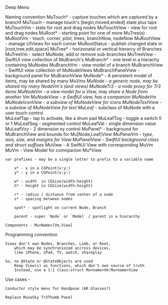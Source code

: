 Deep Menu 


Naming convention
    MuTouch* - capture touches which are captured by a branchf
        MuTouch - manage touch's [begin,moved,ended] state plus taps
        MuTouchVm - state for root and drag nodes
        MuTouchView - view for root and drag nodes
    MuRoot* - starting point for one of more MuTree(s)
        MuRootVm - touch, corner, pilot, trees, branchNow, nodeNow
        MuRootView - manage UIViews for each corner 
        MuRootStatus - publish changed state in [root,tree,edit,space]
    MuTree* - horizonatal or vertical hierarcy of Branches 
        MuTreeVm - select MuNode, add or remove sub-branches
        MuTreeView - SwiftUI view collection of MuBranch's 
    MuBranch* - one level in a hierachy containing MuNodes
        MuBranchVm - view model of a branch
        MuBranchView - SwiftUI view collection of MuNodeViews
        MuBranchPanelView - background panel for MuBranchView
    MuNode* - A persistent model of items, may be shared by many Mu*Vms
        MuNode - a generic node, may be shared my many NodeVm's (and views)
        MuNodeTr3 - a node proxy for Tr3 items 
        MuNodeVm - a view model for a View, may share a Node from another Vm
        MuNodeView - a SwiftUI view, has a companion MuNodeVm
        MuNodeIconView - a subview of MuNodeView for icons
        MuNodeTextView - a subview of MuNodeView for text
    MuLeaf* - subclass of MuNode with a user touch control  
        MuLeafTap - tap to activate, like a drum pad
        MuLeafTog - toggle a switch 0 or 1
        MuLeafSeg - segmented control
        MuLeafVal - single dimension value
        MuLeafVxy - 2 dimension xy control
    MuPanel* - background for MuBranchView and bounds for Mu[Node,Leaf]*View
        MuPanelVm - type, axis, size, and margins for View
        MuPanelView - SwiftUI background 
    class and struct suffixes 
        Mu*View - A SwiftUI View with corresponding Mu*Vm
        Mu*Vm  - View Model for comnpanion Mu*View
    
    var prefixes - may be a single letter to prefix to a variable name
    
        x* - x in a CGPoint(x:y:)
        y* - y in a CGPoint(x:y:)
    
        w* - width  in CGSize(width:height)
        h* - height in CGSize(width:height)
    
        r* - radius / distance from center of a node
        s* - spacing between nodes
        
        spot* - spotlight on current Node, Branch
         
        parent - super `Node` or `Model` / parent in a hierarchy
         
    Components - Mu<Name>[Vm,View]

   
Programming convention

    Views don't own Nodes, Branches, Limb, or Root,
        which may be synchroniozed accross devices,
        like iPhone, iPad, TV, watch, shareplay
        
    So, no @State or @StateObjects are used
        Keep View(s) as functions, which don't own source of truth
        Instead, use a 1:1 class:struct Mu<name>Vm:Mu<name>View


Use cases - 

    Conductor style menu for Handpose (AR Glasses?)
    
    Replace MuseSky Tr3Thumb Panel
